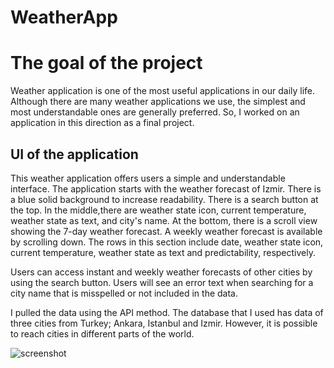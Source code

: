 # WeatherApp

# The goal of the project

Weather application is one of the most useful applications in our daily life.
Although there are many weather applications we use, the simplest and most understandable ones are generally preferred.
So, I worked on an application in this direction as a final project.


## UI of the application

This weather application offers users a simple and understandable interface.
The application starts with the weather forecast of Izmir. 
There is a blue solid background to increase readability. 
There is a search button at the top. 
In the middle,there are weather state icon, current temperature, weather state as text, and city's name.
At the bottom, there is a scroll view showing the 7-day weather forecast. A weekly weather forecast is available by scrolling down.
The rows in this section include date, weather state icon, current temperature, weather state as text and predictability, respectively.

Users can access instant and weekly weather forecasts of other cities by using the search button.
Users will see an error text when searching for a city name that is misspelled or not included in the data.

I pulled the data using the API method. 
The database that I used has data of three cities from Turkey; Ankara, Istanbul and Izmir. 
However, it is possible to reach cities in different parts of the world.

![screenshot](https://user-images.githubusercontent.com/75947247/108257641-27075580-7170-11eb-8935-9c53d04f3d1d.jpeg)
